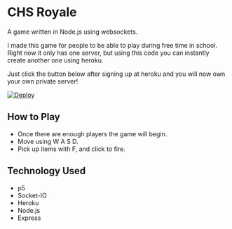 # CHS Royale
A game written in Node.js using websockets.

I made this game for people to be able to play during free time in school. Right now it only has one server, but using this code you can instantly create another one using heroku.

Just click the button below after signing up at heroku and you will now own your own private server!

[![Deploy](https://www.herokucdn.com/deploy/button.svg)](https://heroku.com/deploy)

## How to Play
* Once there are enough players the game will begin.
* Move using W A S D.
* Pick up items with F, and click to fire.

## Technology Used
* p5
* Socket-IO
* Heroku
* Node.js
* Express
